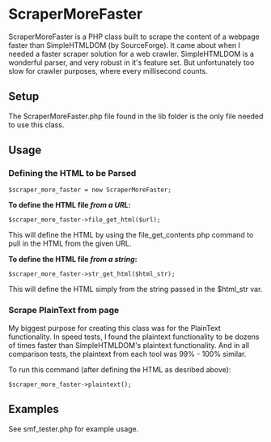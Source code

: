 ScraperMoreFaster
=============

ScraperMoreFaster is a PHP class built to scrape the content of a webpage faster than SimpleHTMLDOM (by SourceForge). It came about when I needed a faster scraper solution for a web crawler. SimpleHTMLDOM is a wonderful parser, and very robust in it's feature set. But unfortunately too slow for crawler purposes, where every millisecond counts.

Setup
-----

The ScraperMoreFaster.php file found in the lib folder is the only file needed to use this class.

Usage
-----

### Defining the HTML to be Parsed

	$scraper_more_faster = new ScraperMoreFaster;

**To define the HTML file *from a URL*:**
	
	$scraper_more_faster->file_get_html($url);

This will define the HTML by using the file_get_contents php command to pull in the HTML from the given URL.

**To define the HTML file *from a string*:**
	
	$scraper_more_faster->str_get_html($html_str);

This will define the HTML simply from the string passed in the $html_str var.



### Scrape PlainText from page

My biggest purpose for creating this class was for the PlainText functionality. In speed tests, I found the plaintext functionality to be dozens of times faster than SimpleHTMLDOM's plaintext functionality. And in all comparison tests, the plaintext from each tool was 99% - 100% similar.

To run this command (after defining the HTML as desribed above):

	$scraper_more_faster->plaintext();


Examples
--------

See smf_tester.php for example usage.
